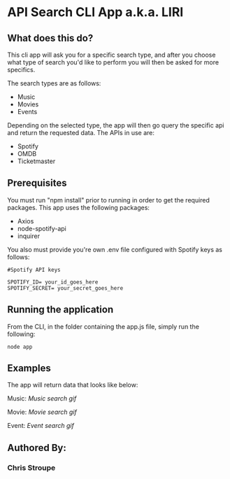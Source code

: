 

# API Search CLI App a.k.a. LIRI

## What does this do?

This cli app will ask you for a specific search type, and after you choose what type of search you'd like to perform you will then be asked for more specifics. 

The search types are as follows:

* Music
* Movies
* Events

Depending on the selected type, the app will then go query the specific api and return the requested data. The APIs in use are:

* Spotify
* OMDB
* Ticketmaster



## Prerequisites

You must run "npm install" prior to running in order to get the required packages. This app uses the following packages:

* Axios
* node-spotify-api
* inquirer

You also must provide you're own .env file configured with Spotify keys as follows:
 
```
#Spotify API keys

SPOTIFY_ID= your_id_goes_here
SPOTIFY_SECRET= your_secret_goes_here
```


## Running the application

From the CLI, in the folder containing the app.js file, simply run the following:

`node app`



## Examples

The app will return data that looks like below:

Music:
*Music search gif*

Movie:
*Movie search gif*

Event:
*Event search gif*




## Authored By:
### Chris Stroupe